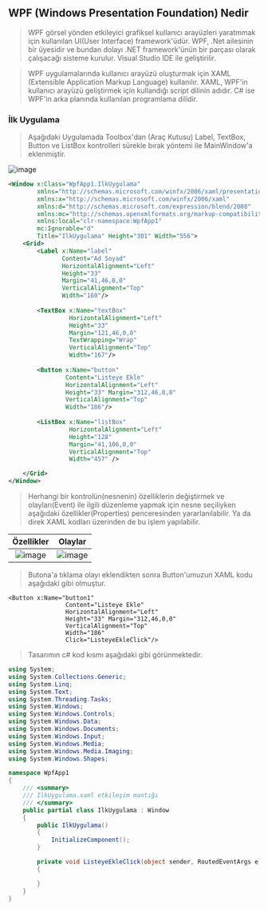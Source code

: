 ## WPF (Windows Presentation Foundation) Nedir ##
> WPF  görsel yönden etkileyici grafiksel kullanıcı arayüzleri yaratmmak için kullanılan UI(User Interface) framework'üdür. WPF, .Net ailesinin bir üyesidir ve bundan dolayı  .NET framework'ünün bir parçası olarak çalışacağı sisteme kurulur. Visual Studio IDE ile geliştirilir.

> WPF uygulamalarında kullanıcı arayüzü oluşturmak için XAML (Extensible Application Markup Language) kullanılır. XAML, WPF'in kullanıcı arayüzü geliştirmek için kullandığı script dilinin adıdır. C# ise WPF'in arka planında kullanılan programlama dilidir.

### İlk Uygulama ###
>  Aşağıdaki Uygulamada Toolbox'dan (Araç Kutusu) Label, TextBox, Button ve ListBox kontrolleri sürekle bırak yöntemi ile MainWindow'a eklenmiştir.

![image](https://user-images.githubusercontent.com/28144917/152680886-fbe1f05e-63ca-4684-9036-e3e0cb326e8a.png)

```xml
<Window x:Class="WpfApp1.IlkUygulama"
        xmlns="http://schemas.microsoft.com/winfx/2006/xaml/presentation"
        xmlns:x="http://schemas.microsoft.com/winfx/2006/xaml"
        xmlns:d="http://schemas.microsoft.com/expression/blend/2008"
        xmlns:mc="http://schemas.openxmlformats.org/markup-compatibility/2006"
        xmlns:local="clr-namespace:WpfApp1"
        mc:Ignorable="d"
        Title="IlkUygulama" Height="301" Width="556">
    <Grid>
        <Label x:Name="label" 
               Content="Ad Soyad" 
               HorizontalAlignment="Left"
               Height="33" 
               Margin="41,46,0,0" 
               VerticalAlignment="Top" 
               Width="160"/>
            
        <TextBox x:Name="textBox" 
                 HorizontalAlignment="Left" 
                 Height="33" 
                 Margin="121,46,0,0" 
                 TextWrapping="Wrap" 
                 VerticalAlignment="Top" 
                 Width="167"/>
            
        <Button x:Name="button" 
                Content="Listeye Ekle" 
                HorizontalAlignment="Left" 
                Height="33" Margin="312,46,0,0" 
                VerticalAlignment="Top" 
                Width="186"/>
            
        <ListBox x:Name="listBox" 
                 HorizontalAlignment="Left" 
                 Height="128" 
                 Margin="41,106,0,0" 
                 VerticalAlignment="Top" 
                 Width="457" />

    </Grid>
</Window>
```
> Herhangi bir kontrolün(nesnenin) özelliklerin değiştirmek ve olayları(Event) ile ilgili düzenleme yapmak için nesne seçiliyken aşağıdaki özellikler(Properties) penceresinden yararlanılabilir. Ya da direk XAML kodları üzerinden de bu işlem yapılabilir.

| Özellikler |Olaylar|
|:--------:|:----------------------------:|
|![image](https://user-images.githubusercontent.com/28144917/152681894-52f66a26-cbbf-44d0-9049-579d63543aad.png)       |![image](https://user-images.githubusercontent.com/28144917/152682028-6bbdcc32-2fdd-435f-ba6f-629158f61da7.png)| 

> Butona'a tıklama olayı eklendikten sonra Button'umuzun XAML kodu aşağıdaki gibi olmuştur.

```XAML
<Button x:Name="button1" 
                Content="Listeye Ekle" 
                HorizontalAlignment="Left" 
                Height="33" Margin="312,46,0,0" 
                VerticalAlignment="Top" 
                Width="186" 
                Click="ListeyeEkleClick"/>
```

> Tasarımın  c# kod kısmı aşağıdaki gibi görünmektedir.

```csharp
using System;
using System.Collections.Generic;
using System.Linq;
using System.Text;
using System.Threading.Tasks;
using System.Windows;
using System.Windows.Controls;
using System.Windows.Data;
using System.Windows.Documents;
using System.Windows.Input;
using System.Windows.Media;
using System.Windows.Media.Imaging;
using System.Windows.Shapes;

namespace WpfApp1
{
    /// <summary>
    /// IlkUygulama.xaml etkileşim mantığı
    /// </summary>
    public partial class IlkUygulama : Window
    {
        public IlkUygulama()
        {
            InitializeComponent();
        }

        private void ListeyeEkleClick(object sender, RoutedEventArgs e)
        {

        }
    }
}

```
